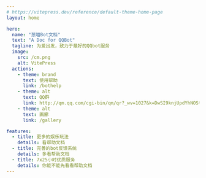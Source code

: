 ```yaml
---
# https://vitepress.dev/reference/default-theme-home-page
layout: home

hero:
  name: "葱喵Bot文档"
  text: "A Doc for QQBot"
  tagline: 为爱出发，致力于最好的QQbot服务
  image:
    src: /cm.png
    alt: VitePress
  actions:
    - theme: brand
      text: 使用帮助
      link: /bothelp
    - theme: alt
      text: QQ群
      link: http://qm.qq.com/cgi-bin/qm/qr?_wv=1027&k=DwSI9knjUpdYhNOStiCfsc400ZuYZ3gZ&authKey=g1jS4ol3PGY%2BQPDy4pVr3FXJPKPvvyM8Gosv197tr%2F4jQmrJzQDwQ7Sv1WwSNGQb&noverify=0&group_code=917766863
    - theme: alt
      text: 画廊
      link: /gallery

features:
  - title: 更多的娱乐玩法
    details: 看帮助文档
  - title: 完善的bot反馈系统
    details: 多看帮助文档
  - title: 7x25小时优质服务
    details: 你能不能先看看帮助文档
---
```


